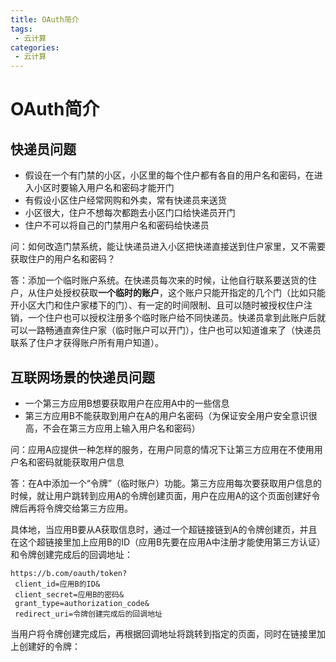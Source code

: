 ```yaml
---
title: OAuth简介
tags: 
 - 云计算
categories: 
 - 云计算
---
```

# OAuth简介

## 快递员问题

* 假设在一个有门禁的小区，小区里的每个住户都有各自的用户名和密码，在进入小区时要输入用户名和密码才能开门
* 有假设小区住户经常网购和外卖，常有快递员来送货
* 小区很大，住户不想每次都跑去小区门口给快递员开门
* 住户不可以将自己的门禁用户名和密码给快递员

问：如何改造门禁系统，能让快递员进入小区把快递直接送到住户家里，又不需要获取住户的用户名和密码？

答：添加一个临时账户系统。在快递员每次来的时候，让他自行联系要送货的住户，从住户处授权获取**一个临时的账户**，这个账户只能开指定的几个门（比如只能开小区大门和住户家楼下的门）、有一定的时间限制、且可以随时被授权住户注销，一个住户也可以授权注册多个临时账户给不同快递员。快递员拿到此账户后就可以一路畅通直奔住户家（临时账户可以开门），住户也可以知道谁来了（快递员联系了住户才获得账户所有用户知道）。

## 互联网场景的快递员问题

* 一个第三方应用B想要获取用户在应用A中的一些信息
* 第三方应用B不能获取到用户在A的用户名密码（为保证安全用户安全意识很高，不会在第三方应用上输入用户名和密码）

问：应用A应提供一种怎样的服务，在用户同意的情况下让第三方应用在不使用用户名和密码就能获取用户信息

答：在A中添加一个“令牌”（临时账户）功能。第三方应用每次要获取用户信息的时候，就让用户跳转到应用A的令牌创建页面，用户在应用A的这个页面创建好令牌后再将令牌交给第三方应用。

具体地，当应用B要从A获取信息时，通过一个超链接链到A的令牌创建页，并且在这个超链接里加上应用B的ID（应用B先要在应用A中注册才能使用第三方认证）和令牌创建完成后的回调地址：

```url
https://b.com/oauth/token?
 client_id=应用B的ID&
 client_secret=应用B的密码&
 grant_type=authorization_code&
 redirect_uri=令牌创建完成后的回调地址
```

当用户将令牌创建完成后，再根据回调地址将跳转到指定的页面，同时在链接里加上创建好的令牌：


